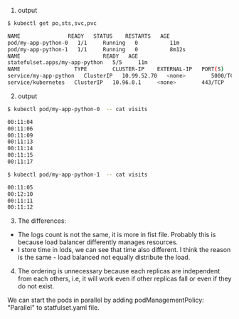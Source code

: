 1. output
```bash
$ kubectl get po,sts,svc,pvc

NAME               READY   STATUS    RESTARTS   AGE
pod/my-app-python-0   1/1     Running   0          11m
pod/my-app-python-1   1/1     Running   0          8m12s
NAME                          READY   AGE
statefulset.apps/my-app-python   5/5     11m
NAME                 TYPE        CLUSTER-IP    EXTERNAL-IP   PORT(S)    AGE
service/my-app-python   ClusterIP   10.99.52.70   <none>        5000/TCP   11m
service/kubernetes   ClusterIP   10.96.0.1     <none>        443/TCP    28d
```

2. output
```bash
$ kubectl pod/my-app-python-0  -- cat visits

00:11:04
00:11:06
00:11:09
00:11:13
00:11:14
00:11:15
00:11:17

$ kubectl pod/my-app-python-1  -- cat visits

00:11:05
00:12:10
00:11:11
00:11:12
```

3. The differences: 

- The logs count is not the same, it is more in fist file. Probably this is because load balancer differently manages resources. 
- I store time in lods, we can see that time also different. I think the reason is the same  - load balanced not equally distribute the load. 

4. The ordering is unnecessary because each replicas are independent from each others, i.e, it will work even if other replicas fall or even if they do not exist.

We can start the pods in parallel by adding podManagementPolicy: "Parallel" to statfulset.yaml file.

